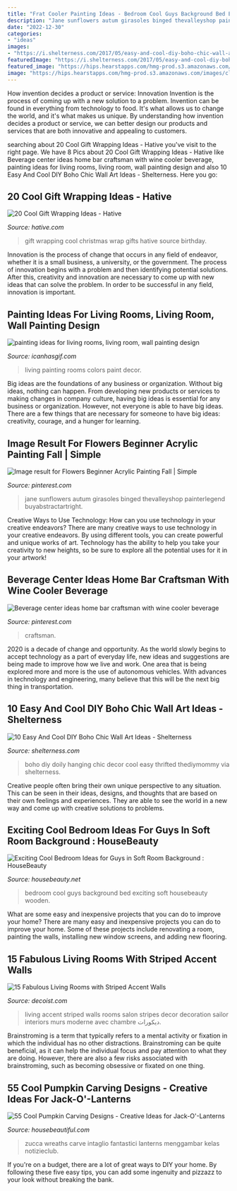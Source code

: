 ```yaml
---
title: "Frat Cooler Painting Ideas - Bedroom Cool Guys Background Bed Exciting Soft Housebeauty Wooden"
description: "Jane sunflowers autum girasoles binged thevalleyshop painterlegend buyabstractartright"
date: "2022-12-30"
categories:
- "ideas"
images:
- "https://i.shelterness.com/2017/05/easy-and-cool-diy-boho-chic-wall-art-ideas-4.jpg"
featuredImage: "https://i.shelterness.com/2017/05/easy-and-cool-diy-boho-chic-wall-art-ideas-4.jpg"
featured_image: "https://hips.hearstapps.com/hmg-prod.s3.amazonaws.com/images/close-up-of-jack-o-lantern-on-window-sill-during-royalty-free-image-697624235-1561476114.jpg?crop=0.958xw:0.721xh;0.0417xw,0.216xh&amp;resize=1200:*"
image: "https://hips.hearstapps.com/hmg-prod.s3.amazonaws.com/images/close-up-of-jack-o-lantern-on-window-sill-during-royalty-free-image-697624235-1561476114.jpg?crop=0.958xw:0.721xh;0.0417xw,0.216xh&amp;resize=1200:*"
---
```



How invention decides a product or service: Innovation
Invention is the process of coming up with a new solution to a problem. Invention can be found in everything from technology to food. It's what allows us to change the world, and it's what makes us unique. By understanding how invention decides a product or service, we can better design our products and services that are both innovative and appealing to customers.

	

		
searching about 20 Cool Gift Wrapping Ideas - Hative you've visit to the right page. We have 8 Pics about 20 Cool Gift Wrapping Ideas - Hative like Beverage center ideas home bar craftsman with wine cooler beverage, painting ideas for living rooms, living room, wall painting design and also 10 Easy And Cool DIY Boho Chic Wall Art Ideas - Shelterness. Here you go:
		
    
## 20 Cool Gift Wrapping Ideas - Hative

<img loading=lazy src="https://hative.com/wp-content/uploads/2014/10/gift-wrapping-ideas/6-cool-gift-wrapping-ideas.jpg" onerror="this.onerror=null;this.src='https://tse1.mm.bing.net/th?id=OIP.ivXrF4FtlkXiWM2FG96I5gHaI0&amp;pid=15.1';" alt="20 Cool Gift Wrapping Ideas - Hative">

_Source: hative.com_

>gift wrapping cool christmas wrap gifts hative source birthday. 

	

Innovation is the process of change that occurs in any field of endeavor, whether it is a small business, a university, or the government. The process of innovation begins with a problem and then identifying potential solutions. After this, creativity and innovation are necessary to come up with new ideas that can solve the problem. In order to be successful in any field, innovation is important.

    
## Painting Ideas For Living Rooms, Living Room, Wall Painting Design

<img loading=lazy src="https://www.icanhasgif.com/wp-content/uploads/2016/01/Living-Room-Wall-Paint-Colors.jpg" onerror="this.onerror=null;this.src='https://tse1.mm.bing.net/th?id=OIP.tS5PZ86-c-gaX-EhlM5MHAHaJb&amp;pid=15.1';" alt="painting ideas for living rooms, living room, wall painting design">

_Source: icanhasgif.com_

>living painting rooms colors paint decor. 

	

Big ideas are the foundations of any business or organization. Without big ideas, nothing can happen. From developing new products or services to making changes in company culture, having big ideas is essential for any business or organization. However, not everyone is able to have big ideas. There are a few things that are necessary for someone to have big ideas: creativity, courage, and a hunger for learning.

    
## Image Result For Flowers Beginner Acrylic Painting Fall | Simple

<img loading=lazy src="https://i.pinimg.com/originals/18/a9/16/18a91600a254bc8c4f17b834639ba007.jpg" onerror="this.onerror=null;this.src='https://tse4.mm.bing.net/th?id=OIP.LsjfLGoYgqjsNXDOyMApbQAAAA&amp;pid=15.1';" alt="Image result for Flowers Beginner Acrylic Painting Fall | Simple">

_Source: pinterest.com_

>jane sunflowers autum girasoles binged thevalleyshop painterlegend buyabstractartright. 

	

Creative Ways to Use Technology: How can you use technology in your creative endeavors?
There are many creative ways to use technology in your creative endeavors. By using different tools, you can create powerful and unique works of art. Technology has the ability to help you take your creativity to new heights, so be sure to explore all the potential uses for it in your artwork!

    
## Beverage Center Ideas Home Bar Craftsman With Wine Cooler Beverage

<img loading=lazy src="https://i.pinimg.com/736x/ca/b4/6e/cab46e973a5316d83ad0787bc9686b10.jpg" onerror="this.onerror=null;this.src='https://tse2.mm.bing.net/th?id=OIP.U8OkxoTKU54Toc6nG91xbgHaLI&amp;pid=15.1';" alt="Beverage center ideas home bar craftsman with wine cooler beverage">

_Source: pinterest.com_

>craftsman. 

	

2020 is a decade of change and opportunity. As the world slowly begins to accept technology as a part of everyday life, new ideas and suggestions are being made to improve how we live and work. One area that is being explored more and more is the use of autonomous vehicles. With advances in technology and engineering, many believe that this will be the next big thing in transportation.

    
## 10 Easy And Cool DIY Boho Chic Wall Art Ideas - Shelterness

<img loading=lazy src="https://i.shelterness.com/2017/05/easy-and-cool-diy-boho-chic-wall-art-ideas-4.jpg" onerror="this.onerror=null;this.src='https://tse4.mm.bing.net/th?id=OIP.D2OMlJPhpvt1Qf_pdSkAJAHaFS&amp;pid=15.1';" alt="10 Easy And Cool DIY Boho Chic Wall Art Ideas - Shelterness">

_Source: shelterness.com_

>boho diy doily hanging chic decor cool easy thrifted thediymommy via shelterness. 

	

Creative people often bring their own unique perspective to any situation. This can be seen in their ideas, designs, and thoughts that are based on their own feelings and experiences. They are able to see the world in a new way and come up with creative solutions to problems.

    
## Exciting Cool Bedroom Ideas For Guys In Soft Room Background : HouseBeauty

<img loading=lazy src="https://housebeauty.net/wp-content/uploads/2014/07/Contemporary-Cool-Bedroom-Ideas-For-Guys-Designed-with-Cyan-Padded-Headboard-as-Background-of-Wooden-Bed.jpg" onerror="this.onerror=null;this.src='https://tse3.mm.bing.net/th?id=OIP.1HMRQmnvfR9Siorlv8A0XgDwEs&amp;pid=15.1';" alt="Exciting Cool Bedroom Ideas for Guys in Soft Room Background : HouseBeauty">

_Source: housebeauty.net_

>bedroom cool guys background bed exciting soft housebeauty wooden. 

	

What are some easy and inexpensive projects that you can do to improve your home?
There are many easy and inexpensive projects you can do to improve your home. Some of these projects include renovating a room, painting the walls, installing new window screens, and adding new flooring.

    
## 15 Fabulous Living Rooms With Striped Accent Walls

<img loading=lazy src="http://cdn.decoist.com/wp-content/uploads/2015/02/Narrow-living-room-with-a-striped-accent-wall.jpg" onerror="this.onerror=null;this.src='https://tse1.mm.bing.net/th?id=OIP.Czp5uX9ZDq5ToL2Tx9b38AHaE5&amp;pid=15.1';" alt="15 Fabulous Living Rooms with Striped Accent Walls">

_Source: decoist.com_

>living accent striped walls rooms salon stripes decor decoration sailor interiors murs moderne avec chambre ديكورات. 

	

Brainstroming is a term that typically refers to a mental activity or fixation in which the individual has no other distractions. Brainstroming can be quite beneficial, as it can help the individual focus and pay attention to what they are doing. However, there are also a few risks associated with brainstroming, such as becoming obsessive or fixated on one thing.

    
## 55 Cool Pumpkin Carving Designs - Creative Ideas For Jack-O&#039;-Lanterns

<img loading=lazy src="https://hips.hearstapps.com/hmg-prod.s3.amazonaws.com/images/close-up-of-jack-o-lantern-on-window-sill-during-royalty-free-image-697624235-1561476114.jpg?crop=0.958xw:0.721xh;0.0417xw,0.216xh&amp;resize=1200:*" onerror="this.onerror=null;this.src='https://tse3.mm.bing.net/th?id=OIP.hYxeq5IcaKb2Hil60VqlpgHaDt&amp;pid=15.1';" alt="55 Cool Pumpkin Carving Designs - Creative Ideas for Jack-O&#039;-Lanterns">

_Source: housebeautiful.com_

>zucca wreaths carve intaglio fantastici lanterns menggambar kelas notizieclub. 

	

If you're on a budget, there are a lot of great ways to DIY your home. By following these five easy tips, you can add some ingenuity and pizzazz to your look without breaking the bank.


